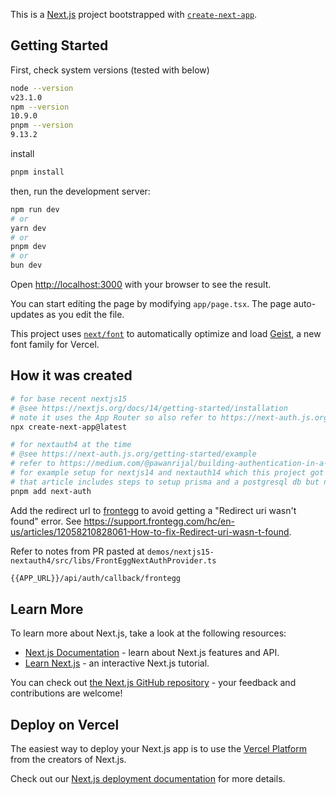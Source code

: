 This is a [Next.js](https://nextjs.org) project bootstrapped with [`create-next-app`](https://nextjs.org/docs/app/api-reference/cli/create-next-app).

## Getting Started

First, check system versions (tested with below)
```bash
node --version
v23.1.0
npm --version
10.9.0
pnpm --version
9.13.2
```


install
```bash
pnpm install
```

then, run the development server:

```bash
npm run dev
# or
yarn dev
# or
pnpm dev
# or
bun dev
```

Open [http://localhost:3000](http://localhost:3000) with your browser to see the result.

You can start editing the page by modifying `app/page.tsx`. The page auto-updates as you edit the file.

This project uses [`next/font`](https://nextjs.org/docs/app/building-your-application/optimizing/fonts) to automatically optimize and load [Geist](https://vercel.com/font), a new font family for Vercel.

## How it was created

```bash
# for base recent nextjs15
# @see https://nextjs.org/docs/14/getting-started/installation
# note it uses the App Router so also refer to https://next-auth.js.org/configuration/initialization#route-handlers-app
npx create-next-app@latest

# for nextauth4 at the time
# @see https://next-auth.js.org/getting-started/example
# refer to https://medium.com/@pawanrijal/building-authentication-in-a-next-js-14-app-using-nextauth-and-prisma-59c9d67a0eca 
# for example setup for nextjs14 and nextauth14 which this project got inspired from as well.
# that article includes steps to setup prisma and a postgresql db but not set up here.
pnpm add next-auth
```

Add the redirect url to [frontegg](https://portal.frontegg.com/development/authentication/hosted) to avoid getting a "Redirect uri wasn't found" error. See https://support.frontegg.com/hc/en-us/articles/12058210828061-How-to-fix-Redirect-uri-wasn-t-found.

Refer to notes from PR pasted at `demos/nextjs15-nextauth4/src/libs/FrontEggNextAuthProvider.ts`

```bash
{{APP_URL}}/api/auth/callback/frontegg
```

## Learn More

To learn more about Next.js, take a look at the following resources:

- [Next.js Documentation](https://nextjs.org/docs) - learn about Next.js features and API.
- [Learn Next.js](https://nextjs.org/learn) - an interactive Next.js tutorial.

You can check out [the Next.js GitHub repository](https://github.com/vercel/next.js) - your feedback and contributions are welcome!

## Deploy on Vercel

The easiest way to deploy your Next.js app is to use the [Vercel Platform](https://vercel.com/new?utm_medium=default-template&filter=next.js&utm_source=create-next-app&utm_campaign=create-next-app-readme) from the creators of Next.js.

Check out our [Next.js deployment documentation](https://nextjs.org/docs/app/building-your-application/deploying) for more details.
